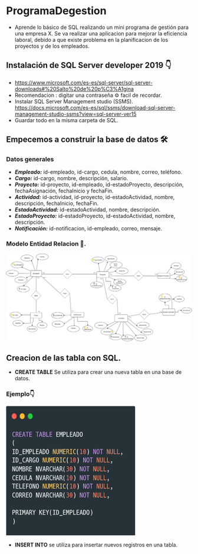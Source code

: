 # ProgramaDegestion

- Aprende lo básico de SQL realizando un mini programa de gestión para una empresa X. 
Se va realizar una aplicacion para mejorar la eficiencia laboral, debido a que existe problema en la planificacion de los proyectos y de los empleados.

## Instalación  de SQL Server developer 2019 👇 

- https://www.microsoft.com/es-es/sql-server/sql-server-downloads#%20Salto%20de%20p%C3%A1gina
- Recomendacion : digitar una contraseña ⚙ facil de recordar. 
- Instalar SQL Server Management studio (SSMS). 
  https://docs.microsoft.com/es-es/sql/ssms/download-sql-server-management-studio-ssms?view=sql-server-ver15
- Guardar todo en la misma carpeta de SQL.

## Empecemos a construir la base de datos 🛠️
### Datos generales 

* **_Empleado:_** id-empleado, id-cargo, cedula, nombre, correo, teléfono.
* **_Cargo:_**  id-cargo, nombre, descripción, salario.
* **_Proyecto:_** id-proyecto, id-empleado, id-estadoProyecto, descripción, fechaAsignación, fechaInicio y fechaFin.
* **_Actividad:_** id-actividad, id-proyecto, id-estadoActividad, nombre, descripción, fechaInicio, fechaFin.
* **_EstadoActividad:_** id-estadoActividad, nombre, descripción.
* **_EstadoProyecto:_** id-estadoProyecto, id-estadoActividad, nombre, descripción.
* **_Notificación:_** id-notificacion, id-empleado, correo, mensaje.


### Modelo Entidad Relacion 📄.

![Modelo entidad Relacion](https://github.com/Rinaplata/ProgramaDegestion/blob/main/Imagen/ModeloEntidadRelacion.jpg)

## Creacion de las tabla con SQL.

* **CREATE TABLE** Se utiliza para crear una nueva tabla en una base de datos.

### Ejemplo👇

<a href="url"><img src="https://github.com/Rinaplata/ProgramaDegestion/blob/main/Imagen/CreateTable.png"  height="350" width="350" ></a>

* **INSERT INTO** se utiliza para insertar nuevos registros en una tabla.
